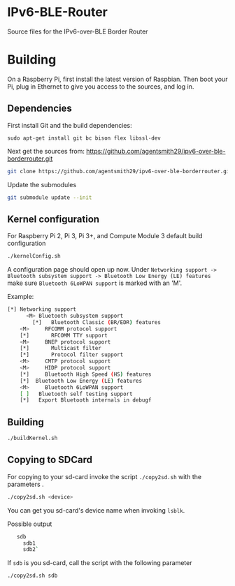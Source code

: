 # IPv6-BLE-Router
Source files for the IPv6-over-BLE Border Router

# Building
On a Raspberry Pi, first install the latest version of Raspbian.
Then boot your Pi, plug in Ethernet to give you access to the sources, and log in.

## Dependencies
First install Git and the build dependencies:

```sudo apt-get install git bc bison flex libssl-dev```

Next get the sources from: https://github.com/agentsmith29/ipv6-over-ble-borderrouter.git
```bash
git clone https://github.com/agentsmith29/ipv6-over-ble-borderrouter.git
```
Update the submodules
```bash
git submodule update --init
```

## Kernel configuration
For Raspberry Pi 2, Pi 3, Pi 3+, and Compute Module 3 default
build configuration

```bash
./kernelConfig.sh
```
A configuration page should open up now. Under  `Networking support -> Bluetooth subsystem support -> Bluetooth Low Energy (LE) features` make sure 
`Bluetooth 6LoWPAN support` is marked with an 'M'.

Example:

```bash
[*] Networking support
      <M> Bluetooth subsystem support
        [*]   Bluetooth Classic (BR/EDR) features
    <M>     RFCOMM protocol support
    [*]       RFCOMM TTY support
    <M>     BNEP protocol support
    [*]       Multicast filter
    [*]       Protocol filter support
    <M>     CMTP protocol support
    <M>     HIDP protocol support
    [*]     Bluetooth High Speed (HS) features
    [*]  Bluetooth Low Energy (LE) features 
    <M>     Bluetooth 6LoWPAN support
    [ ]   Bluetooth self testing support
    [*]   Export Bluetooth internals in debugf
   ```    
## Building

```bash
./buildKernel.sh
```

## Copying to SDCard

For copying to your sd-card invoke the script `./copy2sd.sh` with the
parameters <device>.

```bash
./copy2sd.sh <device>
```

You can get you sd-card's device name when invoking `lsblk`.

Possible output
```bash
   sdb
     sdb1
     sdb2`
```

If `sdb` is you sd-card, call the script with the following parameter

```bash
./copy2sd.sh sdb
```
